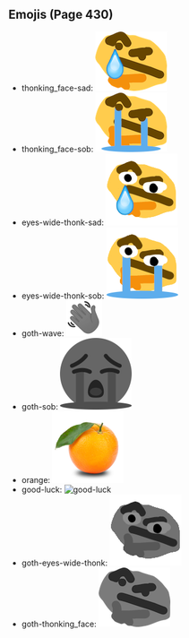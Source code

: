 
## Emojis (Page 430)

* thonking_face-sad: ![thonking_face-sad](output/thonking_face-sad.png)
* thonking_face-sob: ![thonking_face-sob](output/thonking_face-sob.png)
* eyes-wide-thonk-sad: ![eyes-wide-thonk-sad](output/eyes-wide-thonk-sad.png)
* eyes-wide-thonk-sob: ![eyes-wide-thonk-sob](output/eyes-wide-thonk-sob.png)
* goth-wave: ![goth-wave](output/goth-wave.png)
* goth-sob: ![goth-sob](output/goth-sob.png)
* orange: ![orange](output/orange.png)
* good-luck: ![good-luck](output/good-luck)
* goth-eyes-wide-thonk: ![goth-eyes-wide-thonk](output/goth-eyes-wide-thonk.png)
* goth-thonking_face: ![goth-thonking_face](output/goth-thonking_face.png)
